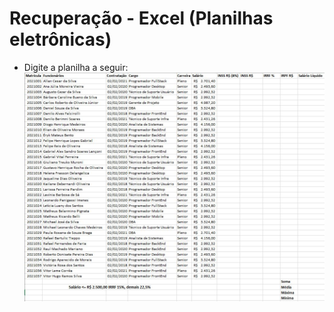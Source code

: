 # Recuperação - Excel (Planilhas eletrônicas)
- Digite a planilha a seguir:
<br/>![Recuperação](Recuperação.JPG)
